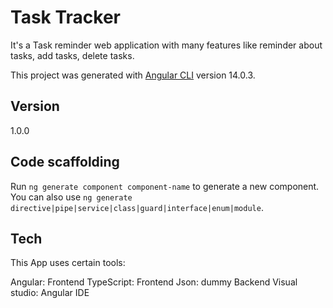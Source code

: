 # Task Tracker
It's a Task reminder web application with many features like reminder about tasks, add tasks, delete tasks.

This project was generated with [Angular CLI](https://github.com/angular/angular-cli) version 14.0.3.

## Version

1.0.0

## Code scaffolding

Run `ng generate component component-name` to generate a new component. You can also use `ng generate directive|pipe|service|class|guard|interface|enum|module`.

## Tech
This App uses certain tools:

Angular: Frontend
TypeScript: Frontend
Json: dummy Backend
Visual studio: Angular IDE 


